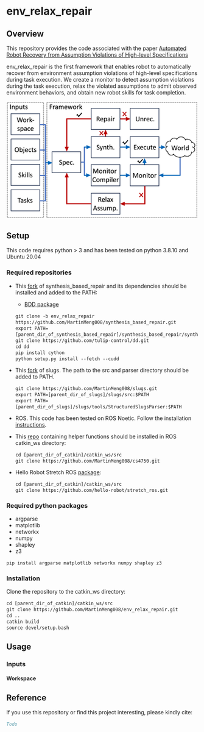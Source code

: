 # env_relax_repair

## Overview

This repository provides the code associated with the paper [Automated Robot Recovery from Assumption Violations of High-level Specifications]()

env_relax_repair is the first framework that enables robot to automatically recover from environment assumption violations of high-level specifications during task execution. We create a monitor to detect assumption violations during the task execution, relax the violated assumptions to admit observed environment behaviors, and obtain new robot skills for task completion.

<!-- ![overview](workflow.png) -->
<img src=workflow.png alt="overview" width="700">


## Setup

This code requires python > 3 and has been tested on python 3.8.10 and Ubuntu 20.04

### Required repositories

- This [fork](https://github.com/MartinMeng008/synthesis_based_repair) of synthesis_based_repair and its dependencies should be installed and added to the PATH:
  - [BDD package](https://github.com/tulip-control/dd)

  ```shell
  git clone -b env_relax_repair https://github.com/MartinMeng008/synthesis_based_repair.git
  export PATH=[parent_dir_of_synthesis_based_repair]/synthesis_based_repair/synthesis_based_repair
  git clone https://github.com/tulip-control/dd.git
  cd dd
  pip install cython
  python setup.py install --fetch --cudd
  ```

- This [fork](https://github.com/MartinMeng008/slugs) of slugs. The path to the src and parser directory should be added to PATH.

  ```shell
  git clone https://github.com/MartinMeng008/slugs.git
  export PATH=[parent_dir_of_slugs]/slugs/src:$PATH
  export PATH=[parent_dir_of_slugs]/slugs/tools/StructuredSlugsParser:$PATH
  ```
- ROS. This code has been tested on ROS Noetic. Follow the installation [instructions](http://wiki.ros.org/ROS/Installation).
- This [repo](https://github.com/MartinMeng008/cs4750) containing helper functions should be installed in ROS catkin_ws directory:

   ```shell
  cd [parent_dir_of_catkin]/catkin_ws/src
  git clone https://github.com/MartinMeng008/cs4750.git
  ```

- Hello Robot Stretch ROS [package](https://github.com/hello-robot/stretch_ros):

   ```shell
  cd [parent_dir_of_catkin]/catkin_ws/src
  git clone https://github.com/hello-robot/stretch_ros.git
   ```

### Required python packages
- argparse
- matplotlib
- networkx
- numpy
- shapley
- z3

```shell
pip install argparse matplotlib networkx numpy shapley z3
```

### Installation
Clone the repository to the catkin_ws directory:

```shell
cd [parent_dir_of_catkin]/catkin_ws/src
git clone https://github.com/MartinMeng008/env_relax_repair.git
cd ..
catkin build
source devel/setup.bash
```

## Usage

### Inputs

#### Workspace

#### 


## Reference
If you use this repository or find this project interesting, please kindly cite:

```bib
Todo
```
